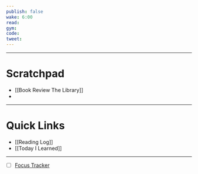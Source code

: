 ```yaml
---
publish: false
wake: 6:00
read:
gym:
code:
tweet:
---
```

***
# Scratchpad
- [[Book Review The Library]]
- 



---
# Quick Links
- [[Reading Log]]
- [[Today I Learned]]
***
- [ ] [Focus Tracker](https://docs.google.com/spreadsheets/d/18ZL9CSRxE2z7pTKcaPGe3749GMO9Ov2UjVsRMQqShBk/edit#gid=696776801)